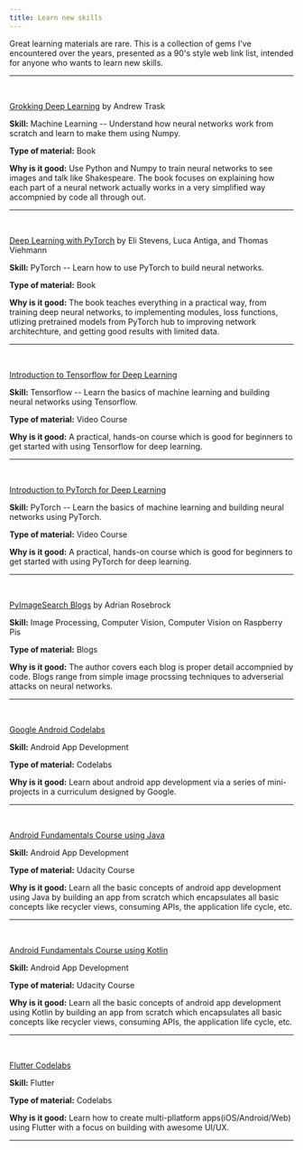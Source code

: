 ```yaml
---
title: Learn new skills
---
```


Great learning materials are rare. This is a collection of gems I've encountered over the years, presented as a 90's style web link list, intended for anyone who wants to learn new skills.

-----
<br/>

<a href="https://www.manning.com/books/grokking-deep-learning" target="_blank">Grokking Deep Learning</a> by Andrew Trask

**Skill:** Machine Learning -- Understand how neural networks work from scratch and learn to make them using Numpy.

**Type of material:** Book

**Why is it good:** Use Python and Numpy to train neural networks to see images and talk like Shakespeare. The book focuses on explaining how each part of a neural network actually works in a very simplified way accompnied by code all through out. 

-----
<br/>

<a href="https://www.manning.com/books/deep-learning-with-pytorch" target="_blank">Deep Learning with PyTorch</a> by Eli Stevens, Luca Antiga, and Thomas Viehmann

**Skill:** PyTorch -- Learn how to use PyTorch to build neural networks.

**Type of material:** Book

**Why is it good:** The book teaches everything in a practical way, from training deep neural networks, to implementing modules, loss functions, utlizing pretrained models from PyTorch hub to improving network architechture, and getting good results with limited data.  

-----
<br/>

<a href="https://www.udacity.com/course/intro-to-tensorflow-for-deep-learning--ud187" target="_blank">Introduction to Tensorflow for Deep Learning</a>

**Skill:** Tensorflow -- Learn the basics of machine learning and building neural networks using Tensorflow.

**Type of material:** Video Course

**Why is it good:** A practical, hands-on course which is good for beginners to get started with using Tensorflow for deep learning. 

-----
<br/>

<a href="https://www.udacity.com/course/deep-learning-pytorch--ud188" target="_blank">Introduction to PyTorch for Deep Learning</a>

**Skill:** PyTorch -- Learn the basics of machine learning and building neural networks using PyTorch.

**Type of material:** Video Course

**Why is it good:** A practical, hands-on course which is good for beginners to get started with using PyTorch for deep learning.

-----
<br/>

<a href="https://www.pyimagesearch.com/" target="_blank">PyImageSearch Blogs</a> by Adrian Rosebrock

**Skill:** Image Processing, Computer Vision, Computer Vision on Raspberry Pis

**Type of material:** Blogs

**Why is it good:** The author covers each blog is proper detail accompnied by code. Blogs range from simple image procssing techniques to adverserial attacks on neural networks. 

-----
<br/>

<a href="https://developer.android.com/courses/fundamentals-training/overview-v2" target="_blank">Google Android Codelabs</a> 

**Skill:** Android App Development

**Type of material:** Codelabs

**Why is it good:** Learn about android app development via a series of mini-projects in a curriculum designed by Google.

-----
<br/>

<a href="https://www.udacity.com/course/new-android-fundamentals--ud851" target="_blank">Android Fundamentals Course using Java</a>

**Skill:** Android App Development

**Type of material:** Udacity Course

**Why is it good:** Learn all the basic concepts of android app development using Java by building an app from scratch which encapsulates all basic concepts like recycler views, consuming APIs, the application life cycle, etc. 

-----
<br/>

<a href="https://www.udacity.com/course/developing-android-apps-with-kotlin--ud9012" target="_blank">Android Fundamentals Course using Kotlin</a>

**Skill:** Android App Development

**Type of material:** Udacity Course

**Why is it good:** Learn all the basic concepts of android app development using Kotlin by building an app from scratch which encapsulates all basic concepts like recycler views, consuming APIs, the application life cycle, etc.

-----
<br/>

<a href="https://flutter.dev/docs/codelabs" target="_blank">Flutter Codelabs</a>

**Skill:** Flutter

**Type of material:** Codelabs

**Why is it good:** Learn how to create multi-pllatform apps(iOS/Android/Web) using Flutter with a focus on building with awesome UI/UX.

-----
<br/>